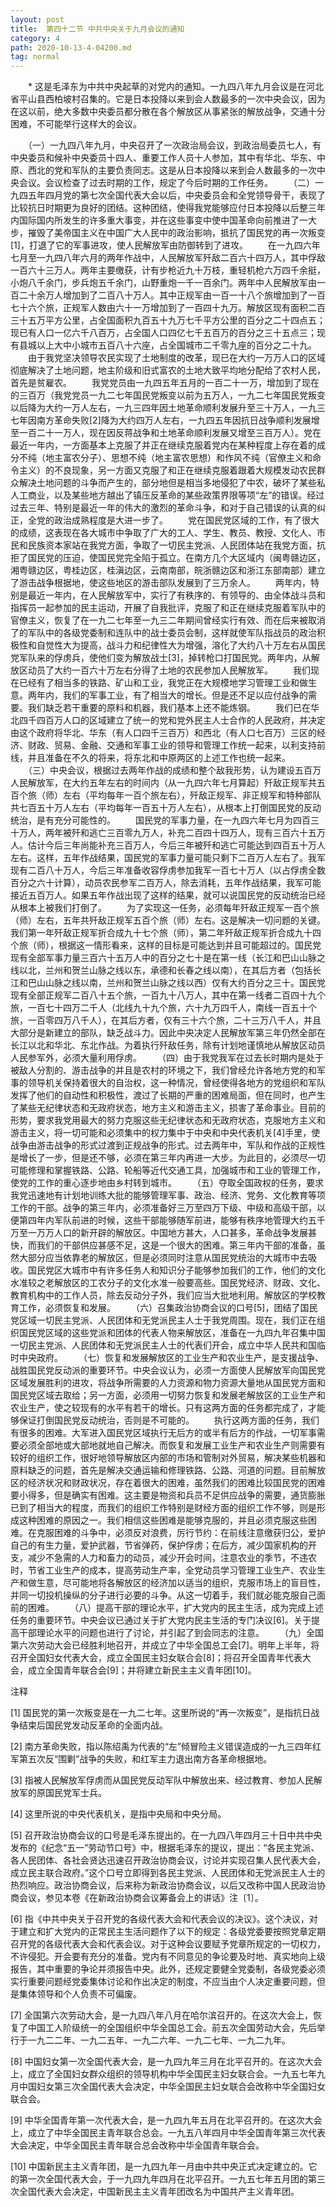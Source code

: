 ```yaml
---
layout: post
title:  第四十二节 中共中央关于九月会议的通知
category: 4
path: 2020-10-13-4-04200.md
tag: normal
---
```




　　* 这是毛泽东为中共中央起草的对党内的通知。一九四八年九月会议是在河北省平山县西柏坡村召集的。它是日本投降以来到会人数最多的一次中央会议，因为在这以前，绝大多数中央委员都分散在各个解放区从事紧张的解放战争，交通十分困难，不可能举行这样大的会议。


　　（一）一九四八年九月，中央召开了一次政治局会议，到政治局委员七人，有中央委员和候补中央委员十四人、重要工作人员十人参加，其中有华北、华东、中原、西北的党和军队的主要负责同志。这是从日本投降以来到会人数最多的一次中央会议。会议检查了过去时期的工作，规定了今后时期的工作任务。
　　（二）一九四五年四月党的第七次全国代表大会以后，中央委员会和全党领导骨干，表现了比较抗日时期更为良好的团结。这种团结，使得我党能够应付日本投降以后整三年内国际国内所发生的许多重大事变，并在这些事变中使中国革命向前推进了一大步，摧毁了美帝国主义在中国广大人民中的政治影响，抵抗了国民党的再一次叛变[1]，打退了它的军事进攻，使人民解放军由防御转到了进攻。
　　在一九四六年七月至一九四八年六月的两年作战中，人民解放军歼敌二百六十四万人，其中俘敌一百六十三万人。两年主要缴获，计有步枪近九十万枝，重轻机枪六万四千余挺，小炮八千余门，步兵炮五千余门，山野重炮一千一百余门。两年中人民解放军由一百二十余万人增加到了二百八十万人。其中正规军由一百一十八个旅增加到了一百七十六个旅，正规军人数由六十一万增加到了一百四十九万。解放区现有面积二百三十五万平方公里，占全国面积九百五十九万七千平方公里的百分之二十四点五；现已有人口一亿六千八百万，占全国人口四亿七千五百万的百分之三十五点三；现有县城以上大中小城市五百八十六座，占全国城市二千零九座的百分之二十九。
　　由于我党坚决领导农民实现了土地制度的改革，现已在大约一万万人口的区域彻底解决了土地问题，地主阶级和旧式富农的土地大致平均地分配给了农村人民，首先是贫雇农。
　　我党党员由一九四五年五月的一百二十一万，增加到了现在的三百万（我党党员一九二七年国民党叛变以前为五万人，一九二七年国民党叛变以后降为大约一万人左右，一九三四年因土地革命顺利发展升至三十万人，一九三七年因南方革命失败[2]降为大约四万人左右，一九四五年因抗日战争顺利发展增至一百二十一万人，现在因反蒋战争和土地革命顺利发展又增至三百万人）。党在最近一年内，一方面基本上克服了并正在继续克服着党内在某种程度上存在着的成分不纯（地主富农分子）、思想不纯（地主富农思想）和作风不纯（官僚主义和命令主义）的不良现象，另一方面又克服了和正在继续克服着跟着大规模发动农民群众解决土地问题的斗争而产生的，部分地但是相当多地侵犯了中农，破坏了某些私人工商业，以及某些地方越出了镇压反革命的某些政策界限等项“左”的错误。经过过去三年、特别是最近一年的伟大的激烈的革命斗争，和对于自己错误的认真的纠正，全党的政治成熟程度是大进一步了。
　　党在国民党区域的工作，有了很大的成绩，这表现在各大城市中争取了广大的工人、学生、教员、教授、文化人、市民和民族资本家站在我党方面，争取了一切民主党派、人民团体站在我党方面，抗拒了国民党的压迫，使国民党完全陷于孤立。在南方几个大区域内（闽粤赣边区，湘粤赣边区，粤桂边区，桂滇边区，云南南部，皖浙赣边区和浙江东部南部）建立了游击战争根据地，使这些地区的游击部队发展到了三万余人。
　　两年内，特别是最近一年内，在人民解放军中，实行了有秩序的、有领导的、由全体战斗员和指挥员一起参加的民主运动，开展了自我批评，克服了和正在继续克服着军队中的官僚主义，恢复了在一九二七年至一九三二年期间曾经实行有效、而在后来被取消了的军队中的各级党委制和连队中的战士委员会制，这样就使军队指战员的政治积极性和自觉性大为提高，战斗力和纪律性大为增强，溶化了大约八十万左右从国民党军队来的俘虏兵，使他们变为解放战士[3]，掉转枪口打国民党。两年内，从解放区动员了大约一百六十万左右分得了土地的农民参加人民解放军。
　　我们现在已经有了相当多的铁路、矿山和工业，我党正在大规模地学习管理工业和做生意。两年内，我们的军事工业，有了相当大的增长。但是还不足以应付战争的需要。我们缺乏若干重要的原料和机器，我们基本上还不能炼钢。
　　我们已在华北四千四百万人口的区域建立了统一的党和党外民主人士合作的人民政府，并决定由这个政府将华北、华东（有人口四千三百万）和西北（有人口七百万）三区的经济、财政、贸易、金融、交通和军事工业的领导和管理工作统一起来，以利支持前线，并且准备在不久的将来，将东北和中原两区的上述工作也统一起来。
　　（三）中央会议，根据过去两年作战的成绩和整个敌我形势，认为建设五百万人民解放军，在大约五年左右的时间内（从一九四六年七月算起）歼敌正规军共五百个旅（师）左右（平均每年一百个旅左右），歼敌正规军、非正规军和特种部队共七百五十万人左右（平均每年一百五十万人左右），从根本上打倒国民党的反动统治，是有充分可能性的。
　　国民党的军事力量，在一九四六年七月为四百三十万人，两年被歼和逃亡三百零九万人，补充二百四十四万人，现有三百六十五万人。估计今后三年尚能补充三百万人，今后三年被歼和逃亡可能达到四百五十万人左右。这样，五年作战结果，国民党的军事力量可能只剩下二百万人左右了。我军现有二百八十万人，今后三年准备收容俘虏参加我军一百七十万人（以占俘虏全数百分之六十计算），动员农民参军二百万人，除去消耗，五年作战结果，我军可能接近五百万人。如果五年作战出现了这样的结果，就可以说国民党的反动统治已经从根本上被我们打倒了。
　　为了实现这一任务，必须每年歼敌正规军一百个旅（师）左右，五年共歼敌正规军五百个旅（师）左右。这是解决一切问题的关键。我们第一年歼敌正规军折合成九十七个旅（师），第二年歼敌正规军折合成九十四个旅（师），根据这一情形看来，这样的目标是可能达到并且可能超过的。国民党现有全部军事力量三百六十五万人中的百分之七十是在第一线（长江和巴山山脉之线以北，兰州和贺兰山脉之线以东，承德和长春之线以南），在其后方者（包括长江和巴山山脉之线以南，兰州和贺兰山脉之线以西）仅有大约百分之三十。国民党现有全部正规军二百八十五个旅，一百九十八万人，其中在第一线者二百四十九个旅，一百七十四万二千人（北线九十九个旅，六十九万四千人，南线一百五十个旅，一百零四万八千人），在其后方者，仅有三十六个旅，二十三万八千人，并且大部分是新建立的部队，缺乏战斗力。因此中央决定人民解放军第三年仍然全部在长江以北和华北、东北作战。为着执行歼敌任务，除有计划地谨慎地从解放区动员人民参军外，必须大量利用俘虏。
　　（四）由于我党我军在过去长时期内是处于被敌人分割的、游击战争的并且是农村的环境之下，我们曾经允许各地方党的和军事的领导机关保持着很大的自治权，这一种情况，曾经使得各地方的党组织和军队发挥了他们的自动性和积极性，渡过了长期的严重的困难局面，但在同时，也产生了某些无纪律状态和无政府状态，地方主义和游击主义，损害了革命事业。目前的形势，要求我党用最大的努力克服这些无纪律状态和无政府状态，克服地方主义和游击主义，将一切可能和必须集中的权力集中于中央和中央代表机关[4]手里，使战争由游击战争的形式过渡到正规战争的形式。过去两年中，军队和作战的正规性是增长了一步，但是还不够，必须在第三年内再进一大步。为此目的，必须尽一切可能修理和掌握铁路、公路、轮船等近代交通工具，加强城市和工业的管理工作，使党的工作的重心逐步地由乡村转到城市。
　　（五）夺取全国政权的任务，要求我党迅速地有计划地训练大批的能够管理军事、政治、经济、党务、文化教育等项工作的干部。战争的第三年内，必须准备好三万至四万下级、中级和高级干部，以便第四年内军队前进的时候，这些干部能够随军前进，能够有秩序地管理大约五千万至一万万人口的新开辟的解放区。中国地方甚大，人口甚多，革命战争发展甚快，而我们的干部供应甚感不足，这是一个很大的困难。第三年内干部的准备，虽然大部分应当依靠老的解放区，但是必须同时注意从国民党统治的大城市中去吸收。国民党区大城市中有许多任务人和知识分子能够参加我们的工作，他们的文化水准较之老解放区的工农分子的文化水准一般要高些。国民党经济、财政、文化、教育机构中的工作人员，除去反动分子外，我们应当大批地利用。解放区的学校教育工作，必须恢复和发展。
　　（六）召集政治协商会议的口号[5]，团结了国民党区域一切民主党派、人民团体和无党派民主人士于我党周围。现在，我们正在组织国民党区域的这些党派和团体的代表人物来解放区，准备在一九四九年召集中国一切民主党派、人民团体和无党派民主人士的代表们开会，成立中华人民共和国临时中央政府。
　　（七）恢复和发展解放区的工业生产和农业生产，是支援战争、战胜国民党反动派的重要环节。中央会议认为，必须一方面使人民解放军向国民党区域发展胜利的进攻，将战争所需要的人力资源和物力资源大量地从国民党方面和国民党区域去取给；另一方面，必须用一切努力恢复和发展老解放区的工业生产和农业生产，使之较现有的水平有若干的增长。只有这两方面的任务都完成了，才能够保证打倒国民党反动统治，否则是不可能的。
　　执行这两方面的任务，我们有很多的困难。大军进入国民党区域执行无后方的或半有后方的作战，一切军事需要必须全部地或大部地就地自己解决。而恢复和发展工业生产和农业生产则需要有较好的组织工作，很好地领导解放区内部的市场和管制对外贸易，解决某些机器和原料缺乏的问题，首先是解决交通运输和修理铁路、公路、河道的问题。目前解放区的经济状况和财政状况，存在着很大的困难，虽然我们的困难比较国民党的困难要小得多，但是确实有困难。这主要是物资和兵员不足供应战争的需要，通货膨胀已到了相当大的程度，而我们的组织工作特别是财经方面的组织工作不够，则是形成这种困难的原因之一。我们相信这些困难是能够克服的，并且必须克服这些困难。在克服困难的斗争中，必须反对浪费，厉行节约：在前线注意缴获归公，爱护自己的有生力量，爱护武器，节省弹药，保护俘虏；在后方，减少国家机构的开支，减少不急需的人力和畜力的动员，减少开会时间，注意农业的季节，不违农时，节省工业生产的成本，提高劳动生产率，全党动员学习管理工业生产、农业生产和做生意，尽可能地将各解放区的经济加以适当的组织，克服市场上的盲目性，并同一切投机操纵的分子进行必要的斗争。从这一切着手，我们就必能克服自己面前的困难。
　　（八）提高干部的理论水平，扩大党内的民主生活，成为完成上述任务的重要环节。中央会议已通过关于扩大党内民主生活的专门决议[6]。关于提高干部理论水平的问题也进行了讨论，并引起了到会同志的注意。
　　（九）全国第六次劳动大会已经胜利地召开，并成立了中华全国总工会[7]。明年上半年，将召开全国妇女代表大会，成立全国民主妇女联合会[8]；将召开全国青年代表大会，成立全国青年联合会[9]；并将建立新民主主义青年团[10]。


注释

[1] 国民党的第一次叛变是在一九二七年。这里所说的“再一次叛变”，是指抗日战争结束后国民党发动反革命的全面内战。

[2] 南方革命失败，指以陈绍禹为代表的“左”倾冒险主义错误造成的一九三四年红军第五次反“围剿”战争的失败，和红军主力退出南方各革命根据地。

[3] 指被人民解放军俘虏而从国民党反动军队中解放出来、经过教育、参加人民解放军的原国民党军士兵。

[4] 这里所说的中央代表机关，是指中央局和中央分局。

[5] 召开政治协商会议的口号是毛泽东提出的。在一九四八年四月三十日中共中央发布的《纪念“五一”劳动节口号》中，根据毛泽东的提议，提出：“各民主党派、各人民团体、各社会贤达迅速召开政治协商会议，讨论并实现召集人民代表大会，成立民主联合政府。”这个口号立即得到各民主党派、人民团体和无党派民主人士的热烈响应。政治协商会议，后来称为新政治协商会议，以后又改称中国人民政治协商会议，参见本卷《在新政治协商会议筹备会上的讲话》注〔1〕。

[6] 指《中共中央关于召开党的各级代表大会和代表会议的决议》。这个决议，对于建立和扩大党内的正常民主生活问题作了以下的规定：各级党委要按照党章定期召开党的各级代表大会和代表会议。对于这种会议要赋予党章所规定的一切权力，不许侵犯。开会要有充分的准备。党内有不同意见的争论要及时地、真实地向上级报告，其中重要的争论并须报告中央。此外，还规定要健全党委制，各级党委必须实行重要问题经党委集体讨论和作出决定的制度，不应当由个人决定重要问题，但是集体领导和个人负责不可偏废。

[7] 全国第六次劳动大会，是一九四八年八月在哈尔滨召开的。在这次大会上，恢复了中国工人阶级统一的全国组织中华全国总工会。前五次全国劳动大会，先后举行于一九二二年、一九二五年、一九二六年、一九二七年、一九二九年。

[8] 中国妇女第一次全国代表大会，是一九四九年三月在北平召开的。在这次大会上，成立了全国妇女群众组织的领导机构中华全国民主妇女联合会。一九五七年九月中国妇女第三次全国代表大会决定，中华全国民主妇女联合会改称中华全国妇女联合会。

[9] 中华全国青年第一次代表大会，是一九四九年五月在北平召开的。在这次大会上，成立了中华全国民主青年联合总会。一九五八年四月中华全国青年第三次代表大会决定，中华全国民主青年联合总会改称中华全国青年联合会。

[10] 中国新民主主义青年团，是一九四九年一月由中共中央正式决定建立的。它的第一次全国代表大会，于一九四九年四月在北平召开。一九五七年五月团的第三次全国代表大会决定，中国新民主主义青年团改名为中国共产主义青年团。
